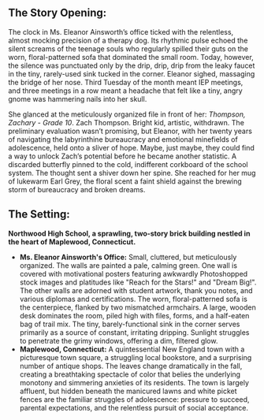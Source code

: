## The Story Opening:

The clock in Ms. Eleanor Ainsworth’s office ticked with the relentless, almost mocking precision of a therapy dog. Its rhythmic pulse echoed the silent screams of the teenage souls who regularly spilled their guts on the worn, floral-patterned sofa that dominated the small room. Today, however, the silence was punctuated only by the drip, drip, drip from the leaky faucet in the tiny, rarely-used sink tucked in the corner. Eleanor sighed, massaging the bridge of her nose. Third Tuesday of the month meant IEP meetings, and three meetings in a row meant a headache that felt like a tiny, angry gnome was hammering nails into her skull.

She glanced at the meticulously organized file in front of her: *Thompson, Zachary - Grade 10*. Zach Thompson. Bright kid, artistic, withdrawn. The preliminary evaluation wasn’t promising, but Eleanor, with her twenty years of navigating the labyrinthine bureaucracy and emotional minefields of adolescence, held onto a sliver of hope. Maybe, just maybe, they could find a way to unlock Zach’s potential before he became another statistic. A discarded butterfly pinned to the cold, indifferent corkboard of the school system. The thought sent a shiver down her spine. She reached for her mug of lukewarm Earl Grey, the floral scent a faint shield against the brewing storm of bureaucracy and broken dreams.

## The Setting:

**Northwood High School, a sprawling, two-story brick building nestled in the heart of Maplewood, Connecticut.**

* **Ms. Eleanor Ainsworth's Office:** Small, cluttered, but meticulously organized. The walls are painted a pale, calming green. One wall is covered with motivational posters featuring awkwardly Photoshopped stock images and platitudes like "Reach for the Stars!" and "Dream Big!". The other walls are adorned with student artwork, thank you notes, and various diplomas and certifications. The worn, floral-patterned sofa is the centerpiece, flanked by two mismatched armchairs. A large, wooden desk dominates the room, piled high with files, forms, and a half-eaten bag of trail mix. The tiny, barely-functional sink in the corner serves primarily as a source of constant, irritating dripping. Sunlight struggles to penetrate the grimy windows, offering a dim, filtered glow.
* **Maplewood, Connecticut:** A quintessential New England town with a picturesque town square, a struggling local bookstore, and a surprising number of antique shops. The leaves change dramatically in the fall, creating a breathtaking spectacle of color that belies the underlying monotony and simmering anxieties of its residents. The town is largely affluent, but hidden beneath the manicured lawns and white picket fences are the familiar struggles of adolescence: pressure to succeed, parental expectations, and the relentless pursuit of social acceptance.
